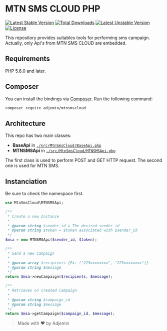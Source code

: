 # MTN SMS CLOUD PHP

[![Latest Stable Version](https://poser.pugx.org/adjemin/mtnsmscloud/v)](//packagist.org/packages/adjemin/mtnsmscloud) [![Total Downloads](https://poser.pugx.org/adjemin/mtnsmscloud/downloads)](//packagist.org/packages/adjemin/mtnsmscloud) [![Latest Unstable Version](https://poser.pugx.org/adjemin/mtnsmscloud/v/unstable)](//packagist.org/packages/adjemin/mtnsmscloud) [![License](https://poser.pugx.org/adjemin/mtnsmscloud/license)](//packagist.org/packages/adjemin/mtnsmscloud)


This repository provides suitables tools for performing sms campaign. Actually, only Api's from MTN SMS CLOUD are embedded.

## Requirements

PHP 5.6.0 and later.

## Composer

You can install the bindings via [Composer](http://getcomposer.org/). Run the following command:

```bash
composer require adjemin/mtnsmscloud
```

## Architecture

This repo has two main classes:

  - **BaseApi** in [`./src/MtnSmsCloud/BaseApi.php`](./src/MtnSmsCloud/BaseApi.php)
  - **MTNSMSApi** in [`./src/MtnSmsCloud/MTNSMSApi.php`](./src/MtnSmsCloud/MTNSMSApi.php)

The first class is used to perform POST and GET HTTP request.
The second one is used for MTN SMS.

## Instanciation

Be sure to check the namespace first.

```php
use MtnSmsCloud\MTNSMSApi;

/**
 * Create a new Instance
 * 
 * @param string $sender_id = The desired sender_id
 * @param string $token = $token associated with $sender_id 
 */
$msa = new MTNSMSApi($sender_id, $token);

/**
 * Send a new Campaign
 * 
 * @param array $recipients {Ex: ["225xxxxxxxx", "225xxxxxxxx"]}
 * @param string $message
 */
return $msa->newCampaign($recipients, $message);

/**
 * Retrieves on created Campaign
 * 
 * @param string $campaign_id
 * @param string $message
 */
return $msa->getCampaign($campaign_id, $message);
```

> Made with :heart: by Adjemin